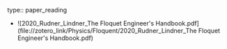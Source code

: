 type:: paper_reading

- ![2020_Rudner_Lindner_The Floquet Engineer's Handbook.pdf](file://zotero_link/Physics/Floquent/2020_Rudner_Lindner_The Floquet Engineer's Handbook.pdf)